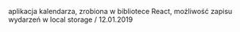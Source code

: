 aplikacja kalendarza, zrobiona w bibliotece React, możliwość zapisu wydarzeń w local storage / 12.01.2019
